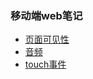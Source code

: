 ### 移动端web笔记

* [页面可见性](https://github.com/dengxiaozhen/wap/tree/master/%E9%A1%B5%E9%9D%A2%E5%8F%AF%E8%A7%81%E6%80%A7)
* [音频](https://github.com/dengxiaozhen/wap/tree/master/Audio)
* [touch事件](https://github.com/dengxiaozhen/wap/tree/master/touch%E4%BA%8B%E4%BB%B6)